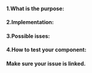 #### 1.What is the purpose:
<!-- 
If this is for a component, give a description of what your component is supposed to do/acomplishes. 
-->



#### 2.Implementation:
<!-- Brief oview of your solution. -->



#### 3.Possible isses:
<!--Anything you are unsure of, specifically want others to test.  -->



#### 4.How to test your component:
<!-- List all steps from pulling your branch, list any files that need to be edited and what specifcally needs to be added/removed(include line #), and how to deploy it.  -->



#### Make sure your issue is linked.
